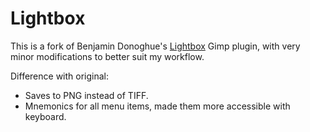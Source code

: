 Lightbox
========

This is a fork of Benjamin Donoghue's [Lightbox](http://registry.gimp.org/node/18440) Gimp plugin, with very minor modifications to better suit my workflow.

Difference with original:

 - Saves to PNG instead of TIFF.
 - Mnemonics for all menu items, made them more accessible with keyboard.
